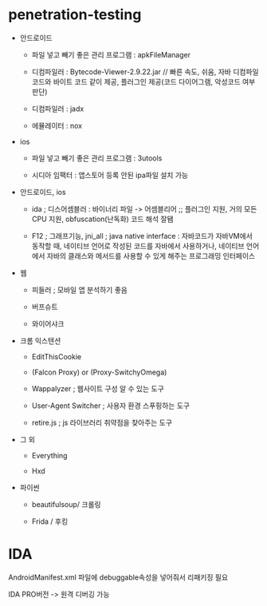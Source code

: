 # penetration-testing


* 안드로이드

  - 파일 넣고 빼기 좋은 관리 프로그램 : apkFileManager

  - 디컴파일러 : Bytecode-Viewer-2.9.22.jar // 빠른 속도, 쉬움, 자바 디컴파일 코드와 바이트 코드 같이 제공, 플러그인 제공(코드 다이어그램, 악성코드 여부 판단)

  - 디컴파일러 : jadx

  - 에뮬레이터 : nox


* ios

  - 파일 넣고 빼기 좋은 관리 프로그램 : 3utools

  - 시디아 임팩터 : 앱스토어 등록 안된 ipa파일 설치 가능


* 안드로이드, ios

  - ida ; 디스어셈블러 : 바이너리 파일 -> 어셈블리어 ;; 플러그인 지원, 거의 모든 CPU 지원, obfuscation(난독화) 코드 해석 잘됌

  - F12 ; 그래프기능,  jni_all ; java native interface : 자바코드가 자바VM에서 동작할 때, 네이티브 언어로 작성된 코드를 자바에서 사용하거나, 네이티브 언어에서 자바의 클래스와 메서드를 사용할 수 있게 해주는 프로그래밍 인터페이스


* 웹

  - 피들러 ; 모바일 앱 분석하기 좋음
  
  - 버프슈트
  
  - 와이어샤크


* 크롬 익스텐션

  - EditThisCookie
  
  - (Falcon Proxy) or (Proxy-SwitchyOmega)
  
  - Wappalyzer ; 웹사이트 구성 알 수 있는 도구
  
  - User-Agent Switcher ; 사용자 환경 스푸핑하는 도구
  
  - retire.js ; js 라이브러리 취약점을 찾아주는 도구


* 그 외

  - Everything
  
  - Hxd


* 파이썬

  - beautifulsoup/ 크롤링
  
  - Frida / 후킹



# IDA

AndroidManifest.xml 파일에 debuggable속성을 넣어줘서 리패키징 필요

IDA PRO버전 -> 원격 디버깅 가능

